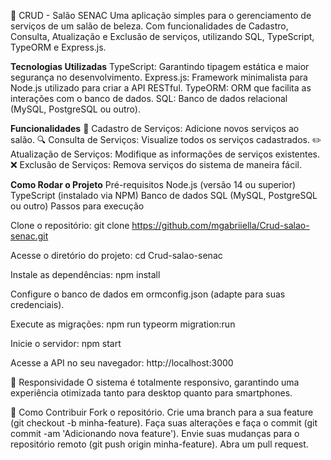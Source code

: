 🚀 CRUD - Salão SENAC
Uma aplicação simples para o gerenciamento de serviços de um salão de beleza. Com funcionalidades de Cadastro, Consulta, Atualização e Exclusão de serviços, utilizando SQL, TypeScript, TypeORM e Express.js.

**Tecnologias Utilizadas**
TypeScript: Garantindo tipagem estática e maior segurança no desenvolvimento.
Express.js: Framework minimalista para Node.js utilizado para criar a API RESTful.
TypeORM: ORM que facilita as interações com o banco de dados.
SQL: Banco de dados relacional (MySQL, PostgreSQL ou outro).

**Funcionalidades**
📝 Cadastro de Serviços: Adicione novos serviços ao salão.
🔍 Consulta de Serviços: Visualize todos os serviços cadastrados.
✏️ Atualização de Serviços: Modifique as informações de serviços existentes.
❌ Exclusão de Serviços: Remova serviços do sistema de maneira fácil.

**Como Rodar o Projeto**
Pré-requisitos
Node.js (versão 14 ou superior)
TypeScript (instalado via NPM)
Banco de dados SQL (MySQL, PostgreSQL ou outro)
Passos para execução

Clone o repositório:
git clone https://github.com/mgabriiella/Crud-salao-senac.git

Acesse o diretório do projeto:
cd Crud-salao-senac

Instale as dependências:
npm install

Configure o banco de dados em ormconfig.json (adapte para suas credenciais).

Execute as migrações:
npm run typeorm migration:run

Inicie o servidor:
npm start

Acesse a API no seu navegador:
http://localhost:3000

📱 Responsividade
O sistema é totalmente responsivo, garantindo uma experiência otimizada tanto para desktop quanto para smartphones.

🤝 Como Contribuir
Fork o repositório.
Crie uma branch para a sua feature (git checkout -b minha-feature).
Faça suas alterações e faça o commit (git commit -am 'Adicionando nova feature').
Envie suas mudanças para o repositório remoto (git push origin minha-feature).
Abra um pull request.
